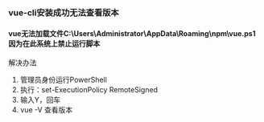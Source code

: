### vue-cli安装成功无法查看版本

#### vue无法加载文件C:\Users\Administrator\AppData\Roaming\npm\vue.ps1因为在此系统上禁止运行脚本

解决办法
1. 管理员身份运行PowerShell
2. 执行：set-ExecutionPolicy RemoteSigned
3. 输入Y，回车
4. vue -V 查看版本

